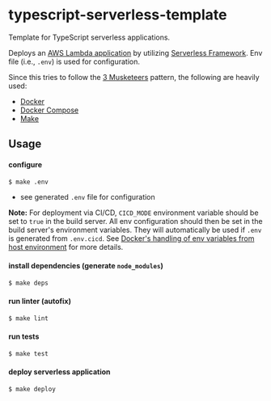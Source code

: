 # typescript-serverless-template

Template for TypeScript serverless applications.

Deploys an [AWS Lambda application](https://docs.aws.amazon.com/lambda/latest/dg/deploying-lambda-apps.html) by utilizing [Serverless Framework](https://www.serverless.com). Env file (i.e., `.env`) is used for configuration.

Since this tries to follow the [3 Musketeers](https://3musketeers.pages.dev/) pattern, the following are heavily used:

- [Docker](https://docs.docker.com/get-docker/)
- [Docker Compose](https://docs.docker.com/compose/install/)
- [Make](https://www.gnu.org/software/make/)

## Usage

#### configure

```bash
$ make .env
```

- see generated `.env` file for configuration

**Note:** For deployment via CI/CD, `CICD_MODE` environment variable should be set to `true` in the build server. All env configuration should then be set in the build server's environment variables. They will automatically be used if `.env` is generated from `.env.cicd`. See [Docker's handling of env variables from host environment](https://docs.docker.com/engine/reference/commandline/run/#:~:text=You%20can%20also%20use%20variables%20exported%20to%20your%20local%20environment) for more details.

#### install dependencies (generate `node_modules`)

```bash
$ make deps
```

#### run linter (autofix)

```bash
$ make lint
```

#### run tests

```bash
$ make test
```

#### deploy serverless application

```bash
$ make deploy
```
